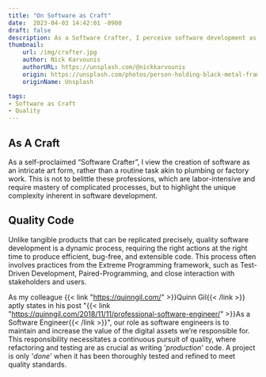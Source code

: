 ```yaml
---
title: "On Software as Craft"
date:  2023-04-03 14:42:01 -0900
draft: false
description: As a Software Crafter, I perceive software development as an art, emphasizing dynamic, quality-centric practices to enhance the value of our digital creations.
thumbnail:
    url: /img/crafter.jpg
    author: Nick Karvounis
    authorURL: https://unsplash.com/@nickkarvounis
    origin: https://unsplash.com/photos/person-holding-black-metal-frames-XcLQN-2R9CM
    originName: Unsplash

tags:
- Software as Craft
- Quality
---
```



## As A Craft

As a self-proclaimed “Software Crafter”, I view the creation of software as an intricate art form, rather than a routine
task akin to plumbing or factory work. This is not to belittle these professions, which are labor-intensive and require
mastery of complicated processes, but to highlight the unique complexity inherent in software development.

## Quality Code

Unlike tangible products that can be replicated precisely, quality software development is a dynamic process, requiring
the right actions at the right time to produce efficient, bug-free, and extensible code. This process often involves
practices from the Extreme Programming framework, such as Test-Driven Development, Paired-Programming, and close
interaction with stakeholders and users.

As my colleague {{< link "https://quinngil.com/" >}}Quinn Gil{{< /link >}} aptly states in his
post "{{< link "https://quinngil.com/2018/11/11/professional-software-engineer/" >}}As a Software Engineer{{< /link >}}", our role as software
engineers is to maintain and increase the value of the digital assets we’re responsible for. This responsibility necessitates a
continuous pursuit of quality, where refactoring and testing are as crucial as writing '_production_' code. A project is
only '_done_' when it has been thoroughly tested and refined to meet quality standards.
